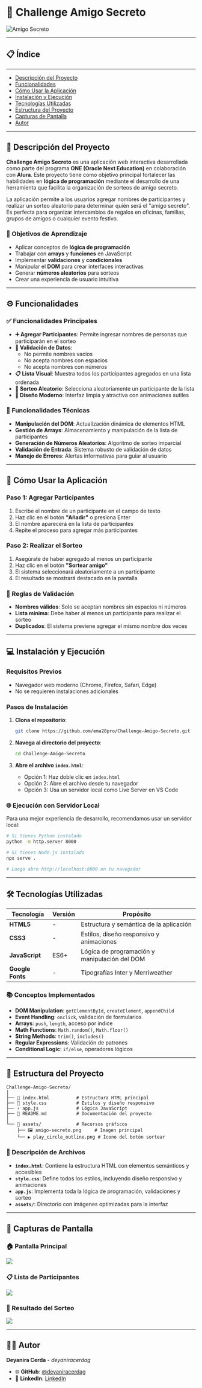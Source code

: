 # 🎉 Challenge Amigo Secreto

![Amigo Secreto](assets/amigo-secreto.png)

---

## 📋 Índice

---

- [Descripción del Proyecto](#-descripción-del-proyecto)
- [Funcionalidades](#-funcionalidades)
- [Cómo Usar la Aplicación](#-cómo-usar-la-aplicación)
- [Instalación y Ejecución](#-instalación-y-ejecución)
- [Tecnologías Utilizadas](#-tecnologías-utilizadas)
- [Estructura del Proyecto](#-estructura-del-proyecto)
- [Capturas de Pantalla](#-capturas-de-pantalla)
- [Autor](#-autor)

---

## 📖 Descripción del Proyecto

**Challenge Amigo Secreto** es una aplicación web interactiva desarrollada como parte del programa **ONE (Oracle Next Education)** en colaboración con **Alura**. Este proyecto tiene como objetivo principal fortalecer las habilidades en **lógica de programación** mediante el desarrollo de una herramienta que facilita la organización de sorteos de amigo secreto.

La aplicación permite a los usuarios agregar nombres de participantes y realizar un sorteo aleatorio para determinar quién será el "amigo secreto". Es perfecta para organizar intercambios de regalos en oficinas, familias, grupos de amigos o cualquier evento festivo.

### 🎯 Objetivos de Aprendizaje

- Aplicar conceptos de **lógica de programación**
- Trabajar con **arrays** y **funciones** en JavaScript
- Implementar **validaciones** y **condicionales**
- Manipular el **DOM** para crear interfaces interactivas
- Generar **números aleatorios** para sorteos
- Crear una experiencia de usuario intuitiva

---

## ⚙️ Funcionalidades

### ✅ Funcionalidades Principales

- **➕ Agregar Participantes**: Permite ingresar nombres de personas que participarán en el sorteo
- **📝 Validación de Datos**: 
  - No permite nombres vacíos
  - No acepta nombres con espacios
  - No acepta nombres con números
- **📋 Lista Visual**: Muestra todos los participantes agregados en una lista ordenada
- **🎲 Sorteo Aleatorio**: Selecciona aleatoriamente un participante de la lista
- **🎨 Diseño Moderno**: Interfaz limpia y atractiva con animaciones sutiles

### 🔧 Funcionalidades Técnicas

- **Manipulación del DOM**: Actualización dinámica de elementos HTML
- **Gestión de Arrays**: Almacenamiento y manipulación de la lista de participantes
- **Generación de Números Aleatorios**: Algoritmo de sorteo imparcial
- **Validación de Entrada**: Sistema robusto de validación de datos
- **Manejo de Errores**: Alertas informativas para guiar al usuario

---

## 🚀 Cómo Usar la Aplicación

### Paso 1: Agregar Participantes
1. Escribe el nombre de un participante en el campo de texto
2. Haz clic en el botón **"Añadir"** o presiona Enter
3. El nombre aparecerá en la lista de participantes
4. Repite el proceso para agregar más participantes

### Paso 2: Realizar el Sorteo
1. Asegúrate de haber agregado al menos un participante
2. Haz clic en el botón **"Sortear amigo"** 
3. El sistema seleccionará aleatoriamente a un participante
4. El resultado se mostrará destacado en la pantalla

### 📝 Reglas de Validación

- **Nombres válidos**: Solo se aceptan nombres sin espacios ni números
- **Lista mínima**: Debe haber al menos un participante para realizar el sorteo
- **Duplicados**: El sistema previene agregar el mismo nombre dos veces

---

## 💻 Instalación y Ejecución

### Requisitos Previos
- Navegador web moderno (Chrome, Firefox, Safari, Edge)
- No se requieren instalaciones adicionales

### Pasos de Instalación

1. **Clona el repositorio**:
   ```bash
   git clone https://github.com/ema28pro/Challenge-Amigo-Secreto.git
   ```

2. **Navega al directorio del proyecto**:
   ```bash
   cd Challenge-Amigo-Secreto
   ```

3. **Abre el archivo `index.html`**:
   - Opción 1: Haz doble clic en `index.html`
   - Opción 2: Abre el archivo desde tu navegador
   - Opción 3: Usa un servidor local como Live Server en VS Code

### 🌐 Ejecución con Servidor Local

Para una mejor experiencia de desarrollo, recomendamos usar un servidor local:

```bash
# Si tienes Python instalado
python -m http.server 8000

# Si tienes Node.js instalado
npx serve .

# Luego abre http://localhost:8000 en tu navegador
```

---

## 🛠️ Tecnologías Utilizadas

| Tecnología       | Versión | Propósito                                     |
| ---------------- | ------- | --------------------------------------------- |
| **HTML5**        | -       | Estructura y semántica de la aplicación       |
| **CSS3**         | -       | Estilos, diseño responsivo y animaciones      |
| **JavaScript**   | ES6+    | Lógica de programación y manipulación del DOM |
| **Google Fonts** | -       | Tipografías Inter y Merriweather              |

### 📚 Conceptos Implementados

- **DOM Manipulation**: `getElementById`, `createElement`, `appendChild`
- **Event Handling**: `onclick`, validación de formularios
- **Arrays**: `push`, `length`, acceso por índice
- **Math Functions**: `Math.random()`, `Math.floor()`
- **String Methods**: `trim()`, `includes()`
- **Regular Expressions**: Validación de patrones
- **Conditional Logic**: `if/else`, operadores lógicos

---

## 📁 Estructura del Proyecto

```
Challenge-Amigo-Secreto/
│
├── 📄 index.html          # Estructura HTML principal
├── 🎨 style.css           # Estilos y diseño responsivo
├── ⚡ app.js              # Lógica JavaScript
├── 📖 README.md           # Documentación del proyecto
│
└── 📁 assets/             # Recursos gráficos
    ├── 🖼️ amigo-secreto.png     # Imagen principal
    └── ▶️ play_circle_outline.png # Ícono del botón sortear
```

### 📄 Descripción de Archivos

- **`index.html`**: Contiene la estructura HTML con elementos semánticos y accesibles
- **`style.css`**: Define todos los estilos, incluyendo diseño responsivo y animaciones
- **`app.js`**: Implementa toda la lógica de programación, validaciones y sorteo
- **`assets/`**: Directorio con imágenes optimizadas para la interfaz

---

## 📸 Capturas de Pantalla

### 🏠 Pantalla Principal
![](./img/captura_inicio.jpeg)

### 📋 Lista de Participantes
![](./img/captura_lista.jpeg)

### 🎊 Resultado del Sorteo
![](./img/captura_sorteo.jpeg)

---

## 👨‍💻 Autor

**Deyanira Cerda** - *deyaniracerdag*

- 🌐 **GitHub**: [@deyaniracerdag](https://github.com/deyaniracerdag/SecretFriends.git)
- 💼 **LinkedIn**: [LinkedIn](https://www.linkedin.com/in/deyanira-cerda-gonzález-1a4aa3232/?utm_source=share&utm_campaign=share_via&utm_content=profile&utm_medium=ios_app)

